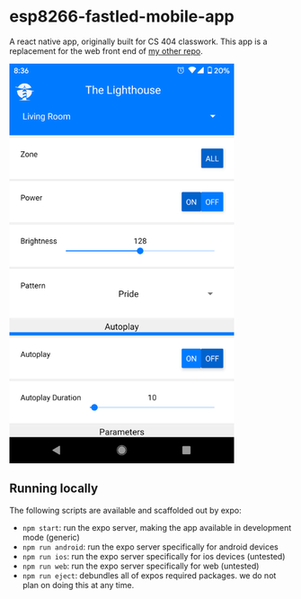 # esp8266-fastled-mobile-app
A react native app, originally built for CS 404 classwork.
This app is a replacement for the web front end of [my other repo](https://github.com/Tiuipuv/esp8266-fastled-dedicated-webserver).


<img src="docs/screenshot.png" width="400">

## Running locally
The following scripts are available and scaffolded out by expo:
 * `npm start`: run the expo server, making the app available in development mode (generic)
 * `npm run android`: run the expo server specifically for android devices
 * `npm run ios`: run the expo server specifically for ios devices (untested)
 * `npm run web`: run the expo server specifically for web (untested)
 * `npm run eject`: debundles all of expos required packages. we do not plan on doing this at any time.
